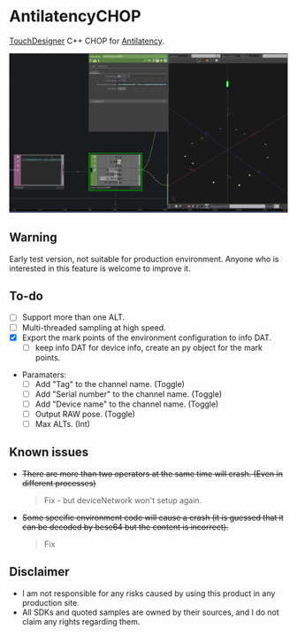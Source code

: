 # AntilatencyCHOP

[Antilatency]:https://antilatency.com/ "HomePage"
[TouchDesigner]:https://derivative.ca/ "HomePage"

[TouchDesigner] C++ CHOP for [Antilatency].

![](img/sc01.png)

## Warning
Early test version, not suitable for production environment. Anyone who is interested in this feature is welcome to improve it.


## To-do
- [ ] Support more than one ALT. 
- [ ] Multi-threaded sampling at high speed.
- [x] Export the mark points of the environment configuration to info DAT.
    - [ ] keep info DAT for device info, create an py object for the mark points.
- Paramaters:
    - [ ] Add "Tag" to the channel name. (Toggle)
    - [ ] Add "Serial number" to the channel name. (Toggle)
    - [ ] Add "Device name" to the channel name. (Toggle)
    - [ ] Output RAW pose. (Toggle)
    - [ ] Max ALTs. (Int)

## Known issues
- ~~There are more than two operators at the same time will crash. (Even in different processes)~~ 
    >Fix - but deviceNetwork won't setup again.

- ~~Some specific environment code will cause a crash (it is guessed that it can be decoded by bese64 but the content is incorrect).~~
    >Fix

## Disclaimer
- I am not responsible for any risks caused by using this product in any production site.
- All SDKs and quoted samples are owned by their sources, and I do not claim any rights regarding them.


